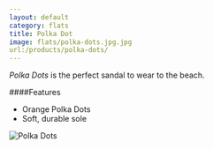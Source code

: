 ```yaml
---
layout: default
category: flats
title: Polka Dot
image: flats/polka-dots.jpg.jpg
url:/products/polka-dots/
---
```


*Polka Dots* is the perfect sandal to wear to the beach.
 

####Features

- Orange Polka Dots
- Soft, durable sole

![Polka Dots]({{site.baseurl}}/images/flats/polka-dots.jpg)